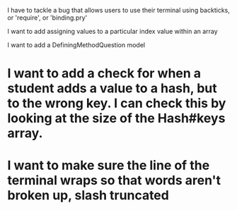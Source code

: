 I have to tackle a bug that allows users to use their terminal using backticks, or 'require', or 'binding.pry'

I want to add assigning values to a particular index value within an array

I want to add a DefiningMethodQuestion model

# I want to add a check for when a student adds a value to a hash, but to the wrong key. I can check this by looking at the size of the Hash#keys array.

# I want to make sure the line of the terminal wraps so that words aren't broken up, slash truncated
